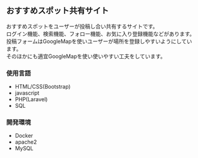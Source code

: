 ## おすすめスポット共有サイト
おすすめスポットをユーザーが投稿し合い共有するサイトです。  
ログイン機能、検索機能、フォロー機能、お気に入り登録機能などがあります。  
投稿フォームはGoogleMapを使いユーザーが場所を登録しやすいようにしています。  
そのほかにも適宜GoogleMapを使い使いやすい工夫をしています。  

### 使用言語
  - HTML/CSS(Bootstrap)
  - javascript
  - PHP(Laravel)
  - SQL
### 開発環境
  - Docker
  - apache2
  - MySQL

